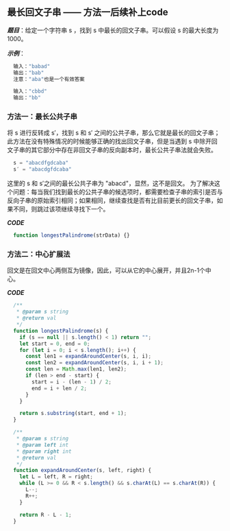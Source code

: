 ## 最长回文子串 —— 方法一后续补上code

***题目***：给定一个字符串 s ，找到 s 中最长的回文子串。可以假设 s 的最大长度为 1000。

***示例***：
``` javascript
  输入："babad"
  输出："bab"
  注意："aba"也是一个有效答案
```
``` javascript
  输入："cbbd"
  输出："bb"
```

### 方法一：最长公共子串

将 s 进行反转成 s′，找到 s 和 s′ 之间的公共子串，那么它就是最长的回文子串；此方法在没有特殊情况的时候能够正确的找出回文子串，但是当遇到 s 中除开回文子串的其它部分中存在非回文子串的反向副本时，最长公共子串法就会失败。
``` javascript
  s = "abacdfgdcaba"
  s′ = "abacdgfdcaba"
```
这里的 s 和 s′之间的最长公共子串为 "abacd"，显然，这不是回文。
为了解决这个问题：每当我们找到最长的公共子串的候选项时，都需要检查子串的索引是否与反向子串的原始索引相同；如果相同，继续查找是否有比目前更长的回文子串，如果不同，则跳过该项继续寻找下一个。

***CODE***
``` javascript
  function longestPalindrome(strData) {}
```

### 方法二：中心扩展法
回文是在回文中心两侧互为镜像，因此，可以从它的中心展开，并且2n-1个中心。

***CODE***
``` javascript
  /**
   * @param s string
   * @return val
   */
  function longestPalindrome(s) {
    if (s == null || s.length() < 1) return "";
    let start = 0, end = 0;
    for (let i = 0; i < s.length(); i++) {
      const len1 = expandAroundCenter(s, i, i);
      const len2 = expandAroundCenter(s, i, i + 1);
      const len = Math.max(len1, len2);
      if (len > end - start) {
        start = i - (len - 1) / 2;
        end = i + len / 2;
      }
    }

    return s.substring(start, end + 1);
  }

  /**
   * @param s string
   * @param left int
   * @param right int
   * @return val
   */
  function expandAroundCenter(s, left, right) {
    let L = left, R = right;
    while (L >= 0 && R < s.length() && s.charAt(L) == s.charAt(R)) {
      L--;
      R++;
    }

    return R - L - 1;
  }
```
